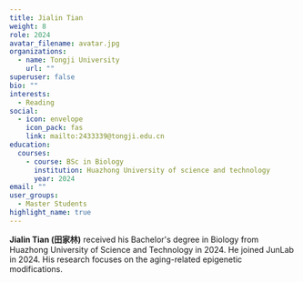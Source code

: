 ```yaml
---
title: Jialin Tian
weight: 8
role: 2024
avatar_filename: avatar.jpg
organizations:
  - name: Tongji University
    url: ""
superuser: false
bio: ""
interests:
  - Reading
social:
  - icon: envelope
    icon_pack: fas
    link: mailto:2433339@tongji.edu.cn
education:
  courses:
    - course: BSc in Biology
      institution: Huazhong University of science and technology
      year: 2024
email: ""
user_groups:
  - Master Students
highlight_name: true
---
```

**Jialin Tian (田家林)** received his Bachelor's degree in Biology from Huazhong University of Science and Technology in 2024. He joined JunLab in 2024. His research focuses on the aging-related epigenetic modifications.
